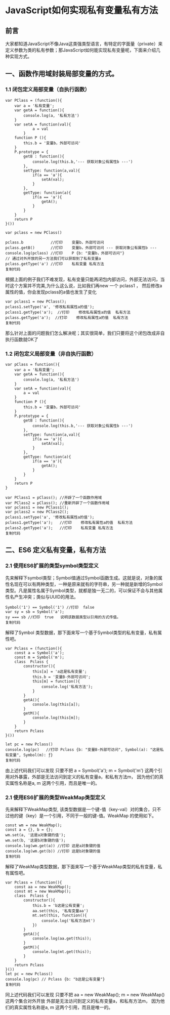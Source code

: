 # JavaScript如何实现私有变量私有方法

## 前言

大家都知道JavaScript不像Java这类强类型语言，有特定的字面量（private）来定义参数为类的私有参数；那JavaScript如何能实现私有变量呢，下面来介绍几种实现方式。

## 一、函数作用域封装局部变量的方式。

### 1.1 闭包定义局部变量（自执行函数）

```
var PClass = (function(){
    var a = '私有变量';
    var getA = function(){
    	console.log(a, '私有方法')
	}
    var setA = function(val){
            a = val
        }
    function P (){
    	this.b = '变量b，外部可访问'
    }
    P.prototype = {
        getB : function(){
            console.log(this.b,'--- 获取对象公有属性b ---')
        },
        setType: function(a,val){
            if(a == 'a'){
                setA(val);
            }
        },
        getType: function(a){
            if(a == 'a'){
                getA();
            }
        }
    }
    return P
}())

var pclass = new PClass()

pclass.b            //打印    变量b，外部可访问
pclass.getB()       //打印    变量b，外部可访问 --- 获取对象公有属性b ---
console.log(pclass) //打印    P {b: "变量b，外部可访问"}
// 通过对外开放的另一方法我们可以获取到了私有变量a
pclass.getType('a') //打印    私有变量 私有方法
复制代码
```

根据上面的例子我们不难发现，私有变量只能再闭包内部访问，外部无法访问，当时这个方案并不完美,为什么这么说，比如我们再new 一个 pclass1 ， 然后修改a属性的值，你会发现pclass的a值也发生了变化

```
var pclass1 = new PClass();
pclass1.setType('a', '修改私有属性a的值');
pclass1.getType('a');  //打印    修改私有属性a的值  私有方法
pclass.getType('a');  //打印    修改私有属性a的值  私有方法
复制代码
```

那么针对上面的问题我们怎么解决呢；其实很简单，我们只要将这个闭包改成非自执行函数就OK了

### 1.2 闭包定义局部变量（非自执行函数）

```
var pClass = function(){
	var a = '私有变量';
	var getA = function(){
		console.log(a, '私有方法')
	}
	var setA = function(val){
		a = val
	}
    function P (){
		this.b = '变量b，外部可访问'
    }
    P.prototype = {
        getB : function(){
            console.log(this.b,'--- 获取对象公有属性b ---')
        },
        setType: function(a,val){
            if(a == 'a'){
                setA(val);
            }
        },
        getType: function(a){
            if(a == 'a'){
                getA();
            }
        }
    }
    return P
}

var PClass1 = pClass(); //开辟了一个函数作用域
var PClass2 = pClass(); //重新开辟了一个函数作用域
var pclass1 = new PClass1();
var pclass2 = new PClass2();
pclass1.setType('a', '修改私有属性a的值');
pclass1.getType('a');   //打印    修改私有属性a的值  私有方法
pclass2.getType('a');   //打印    私有变量 私有方法
复制代码
```

## 二、ES6 定义私有变量，私有方法

### 2.1 使用ES6扩展的类型symbol类型定义

先来解释下symbol类型；Symbol值通过Symbol函数生成。这就是说，对象的属性名现在可以有两种类型，一种是原来就有的字符串，另一种就是新增的Symbol类型。凡是属性名属于Symbol类型，就都是独一无二的，可以保证不会与其他属性名产生冲突；类似与UUID的用法。

```
Symbol('1') == Symbol('1') //打印  false
var sy = sb = Symbol('a');
sy === sb //打印  true   说明该数据类型以引用的方式传值。
复制代码
```

解释了Symbol 类型数据，那下面来写一个基于Symbol类型的私有变量，私有属性吧。

```
var Pclass = (function(){
    const a = Symbol('a');
    const m = Symbol('m');
    class  Pclass {
        constructor(){
            this[a] = 'a这是私有变量';
            this.b = '变量B-外部可访问';
            this[m] = function(){
                console.log('私有方法');
            }
        }
        getA(){
            console.log(this[a]);
        }
        getM(){
            console.log(this[m]);
        }
    }
    return Pclass
}())

let pc = new Pclass() 
console.log(pc)   //打印 Pclass {b: "变量B-外部可访问", Symbol(a): "这是私有变量", Symbol(m): ƒ}
复制代码
```

由上述代码我们可以发现 只要不把 a = Symbol('a'); m = Symbol('m') 这两个引用对外暴露，外部是无法访问到定义的私有变量a，和私有方法m， 因为他们的真实属性名称是a, m 这两个引用，而且是唯一的。

### 2.1 使用ES6扩展的类型WeakMap类型定义

先来解释下WeakMap类型, 该类型数据是一个键-值（key-val）对的集合，只不过他的键（key）是一个引用，不同于一般的键-值。WeakMap 的使用如下。

```
const wm = new WeakMap();
const a = {}, b = {};
wm.set(a, '这是a对象键的值');
wm.set(b, '这是b对象键的值');
console.log(wm.get(a)) //打印 这是a对象键的值
console.log(wm.get(b)) //打印 这是b对象键的值
复制代码
```

解释了WeakMap类型数据，那下面来写一个基于WeakMap类型的私有变量，私有属性吧。

```
var Pclass = (function(){
    const aa = new WeakMap();
    const mt = new WeakMap();
    class  Pclass {
        constructor(){
            this.b = 'b这是公有变量';
            aa.set(this, '私有变量aa')
            mt.set(this, function(){
                console.log('私有方法mt')
            })
        }
        getA(){
            console.log(aa.get(this));
        }
        getM(){
            console.log(mt.get(this));
        }
    }
    return Pclass
}())
let pc = new Pclass() 
console.log(pc) // Pclass {b: "b这是公有变量"}
复制代码
```

同上述代码我们可以发现 只要不把 aa = new WeakMap(); m = new WeakMap()这两个集合对外开放 外部是无法访问到定义的私有变量a，和私有方法m， 因为他们的真实属性名称是a, m 这两个引用，而且是唯一的。
